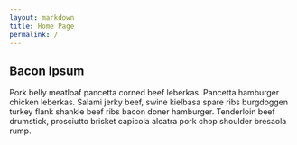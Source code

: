 ```yaml
---
layout: markdown
title: Home Page
permalink: /
---
```


<section id='home'>

## Bacon Ipsum

Pork belly meatloaf pancetta corned beef leberkas. Pancetta hamburger chicken leberkas. Salami jerky beef, swine kielbasa spare ribs burgdoggen turkey flank shankle beef ribs bacon doner hamburger. Tenderloin beef drumstick, prosciutto brisket capicola alcatra pork chop shoulder bresaola rump.

</section>
